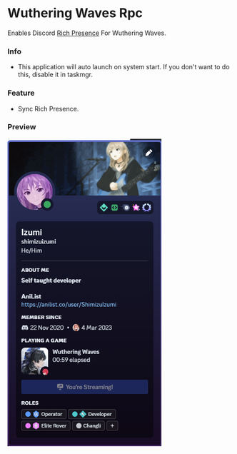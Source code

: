 # Wuthering Waves Rpc  
  
  
Enables Discord [Rich Presence](https://discord.com/rich-presence) For Wuthering Waves.  
  
  
### Info
* This application will auto launch on system start. If you don't want to do this, disable it in taskmgr.  
  
  
  
### Feature
* Sync Rich Presence.
  
  
### Preview
![Preview.](./assets/showcase.png)
